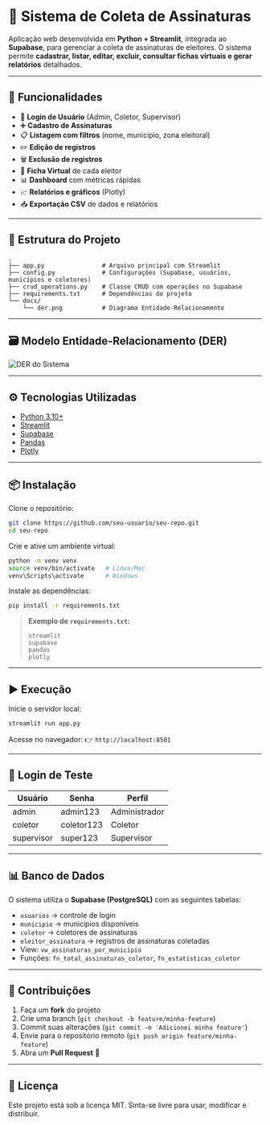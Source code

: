 # 📝 Sistema de Coleta de Assinaturas

Aplicação web desenvolvida em **Python + Streamlit**, integrada ao **Supabase**, para gerenciar a coleta de assinaturas de eleitores.
O sistema permite **cadastrar, listar, editar, excluir, consultar fichas virtuais e gerar relatórios** detalhados.

---

## 🚀 Funcionalidades

* 🔐 **Login de Usuário** (Admin, Coletor, Supervisor)
* ➕ **Cadastro de Assinaturas**
* 📋 **Listagem com filtros** (nome, município, zona eleitoral)
* ✏️ **Edição de registros**
* 🗑️ **Exclusão de registros**
* 🎫 **Ficha Virtual** de cada eleitor
* 📊 **Dashboard** com métricas rápidas
* 📈 **Relatórios e gráficos** (Plotly)
* 📥 **Exportação CSV** de dados e relatórios

---

## 📂 Estrutura do Projeto

```
.
├── app.py                # Arquivo principal com Streamlit
├── config.py             # Configurações (Supabase, usuários, municípios e coletores)
├── crud_operations.py    # Classe CRUD com operações no Supabase
├── requirements.txt      # Dependências do projeto
└── docs/
    └── der.png           # Diagrama Entidade-Relacionamento
```

---

## 🗃️ Modelo Entidade-Relacionamento (DER)

![DER do Sistema](<img width="522" height="992" alt="image" src="https://github.com/user-attachments/assets/1aed00f6-7c10-4e45-bc59-718567921227" />)

---

## ⚙️ Tecnologias Utilizadas

* [Python 3.10+](https://www.python.org/)
* [Streamlit](https://streamlit.io/)
* [Supabase](https://supabase.com/)
* [Pandas](https://pandas.pydata.org/)
* [Plotly](https://plotly.com/python/)

---

## 📦 Instalação

Clone o repositório:

```bash
git clone https://github.com/seu-usuario/seu-repo.git
cd seu-repo
```

Crie e ative um ambiente virtual:

```bash
python -m venv venv
source venv/bin/activate   # Linux/Mac
venv\Scripts\activate      # Windows
```

Instale as dependências:

```bash
pip install -r requirements.txt
```

> **Exemplo de `requirements.txt`:**
>
> ```
> streamlit
> supabase
> pandas
> plotly
> ```

---

## ▶️ Execução

Inicie o servidor local:

```bash
streamlit run app.py
```

Acesse no navegador:
👉 `http://localhost:8501`

---

## 🔑 Login de Teste

| Usuário    | Senha      | Perfil        |
| ---------- | ---------- | ------------- |
| admin      | admin123   | Administrador |
| coletor    | coletor123 | Coletor       |
| supervisor | super123   | Supervisor    |

---

## 📊 Banco de Dados

O sistema utiliza o **Supabase (PostgreSQL)** com as seguintes tabelas:

* `usuarios` → controle de login
* `municipio` → municípios disponíveis
* `coletor` → coletores de assinaturas
* `eleitor_assinatura` → registros de assinaturas coletadas
* View: `vw_assinaturas_por_municipio`
* Funções: `fn_total_assinaturas_coletor`, `fn_estatisticas_coletor`

---

## 🤝 Contribuições

1. Faça um **fork** do projeto
2. Crie uma branch (`git checkout -b feature/minha-feature`)
3. Commit suas alterações (`git commit -m 'Adicionei minha feature'`)
4. Envie para o repositório remoto (`git push origin feature/minha-feature`)
5. Abra um **Pull Request** 🎉

---

## 📜 Licença

Este projeto está sob a licença MIT.
Sinta-se livre para usar, modificar e distribuir.
